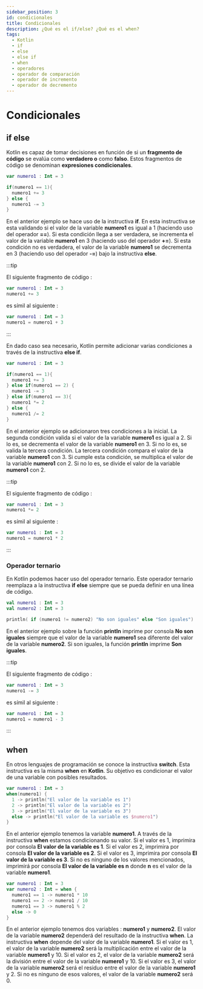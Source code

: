 ```yaml
---
sidebar_position: 3
id: condicionales
title: Condicionales
description: ¿Qué es el if/else? ¿Qué es el when?
tags:
  - Kotlin
  - if
  - else
  - else if
  - when
  - operadores
  - operador de comparación
  - operador de incremento
  - operador de decremento
---
```


# Condicionales

## if else

Kotlin es capaz de tomar decisiones en función de si un **fragmento de código** se evalúa como **verdadero o** como **falso**. Estos fragmentos de código se denominan **expresiones condicionales**. 

```kotlin
var numero1 : Int = 3

if(numero1 == 1){
  numero1 += 3
} else {
  numero1 -= 3
}
```

En el anterior ejemplo se hace uso de la instructiva **if**. En esta instructiva se
esta validando si el valor de la variable **numero1** es igual a 1 (haciendo uso del operador **==**). Si esta condición llega a ser verdadera, se incrementa el valor de la variable **numero1** en 3 (haciendo uso del operador **+=**). Si esta condición no es verdadera, el valor de la variable **numero1** se decrementa en 3 (haciendo uso del operador **-=**) bajo la instructiva **else**. 

:::tip

El siguiente fragmento de código :

```kotlin
var numero1 : Int = 3
numero1 += 3
```

es símil al siguiente :

```kotlin
var numero1 : Int = 3
numero1 = numero1 + 3
```
:::

En dado caso sea necesario, Kotlin permite adicionar varias condiciones a través de la instructiva **else if**. 

```kotlin
var numero1 : Int = 3

if(numero1 == 1){
  numero1 += 3
} else if(numero1 == 2) {
  numero1 -= 3
} else if(numero1 == 3){
  numero1 *= 2
} else {
  numero1 /= 2
}
```

En el anterior ejemplo se adicionaron tres condiciones a la inicial. La segunda condición valida si el valor de la variable **numero1** es igual a 2. Si lo es, se decrementa el valor de la variable **numero1** en 3. Si no lo es, se valida la tercera condición. La tercera condición compara el valor de la variable **numero1** con 3. Si cumple esta condición, se multiplica el valor de la variable **numero1** con 2. Si no lo es, se divide el valor de la variable **numero1** con 2. 

:::tip

El siguiente fragmento de código :

```kotlin
var numero1 : Int = 3
numero1 *= 2
```

es símil al siguiente :

```kotlin
var numero1 : Int = 3
numero1 = numero1 * 2
```
:::

### Operador ternario

En Kotlin podemos hacer uso del operador ternario. Este operador ternario reemplaza a la instructiva **if** **else** siempre que se pueda definir en una línea de código.

```kotlin
val numero1 : Int = 3
val numero2 : Int = 3

println( if (numero1 != numero2) "No son iguales" else "Son iguales")
```

En el anterior ejemplo sobre la función **println** imprime por consola **No son iguales** 
siempre que el valor de la variable **numero1** sea diferente del valor de la variable **numero2**. Si son iguales, la función **println** imprime **Son iguales**. 

:::tip

El siguiente fragmento de código :

```kotlin
var numero1 : Int = 3
numero1 -= 3
```

es símil al siguiente :

```kotlin
var numero1 : Int = 3
numero1 = numero1 - 3
```
:::

## when

En otros lenguajes de programación se conoce la instructiva **switch**. Esta instructiva es la misma **when** en **Kotlin**. Su objetivo es condicionar el valor de una variable con posibles resultados. 

```kotlin
var numero1 : Int = 3
when(numero1) {
  1 -> println("El valor de la variable es 1")
  2 -> println("El valor de la variable es 2")
  3 -> println("El valor de la variable es 3")
  else -> println("El valor de la variable es $numero1")
}
```

En el anterior ejemplo tenemos la variable **numero1**. A través de la instructiva **when** estamos condicionando su valor. Si el valor es 1, imprimira por consola **El valor de la variable es 1**. Si el valor es 2, imprimira por consola **El valor de la variable es 2**. Si el valor es 3, imprimira por consola **El valor de la variable es 3**. Si no es ninguno de los valores mencionados, imprimirá por consola **El valor de la variable es n** donde **n** es el valor de la variable **numero1**. 

```kotlin
var numero1 : Int = 3
var numero2 : Int = when {
  numero1 == 1 -> numero1 * 10
  numero1 == 2 -> numero1 / 10
  numero1 == 3 -> numero1 % 2
  else -> 0
}
```

En el anterior ejemplo tenemos dos variables : **numero1** y **numero2**. El valor de la variable **numero2** dependerá del resultado de la instructiva **when**. La instructiva **when** depende del valor de la variable **numero1**. Si el valor es 1, el valor de la variable **numero2** será la multiplicación entre el valor de la variable **numero1** y 10. Si el valor es 2, el valor de la variable **numero2** será la división entre el valor de la variable **numero1** y 10. Si el valor es 3, el valor de la variable **numero2** será el residuo entre el valor de la variable **numero1** y 2. Si no es ninguno de esos valores, el valor de la variable **numero2** será 0. 